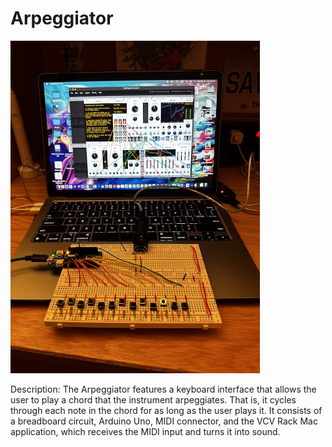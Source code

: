 # Arpeggiator

<img src="arpeggiator.png" width="399" height="532">

Description: The Arpeggiator features a keyboard interface that allows the user to play a chord that the instrument arpeggiates. That is,
it cycles through each note in the chord for as long as the user plays it. It consists of a breadboard circuit, Arduino Uno, MIDI connector,
and the VCV Rack Mac application, which receives the MIDI input and turns it into sound.

